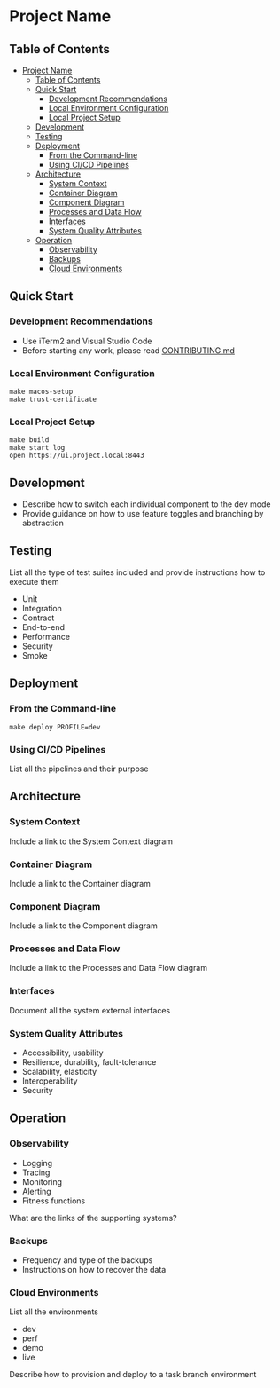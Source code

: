 # Project Name

## Table of Contents

- [Project Name](#project-name)
  - [Table of Contents](#table-of-contents)
  - [Quick Start](#quick-start)
    - [Development Recommendations](#development-recommendations)
    - [Local Environment Configuration](#local-environment-configuration)
    - [Local Project Setup](#local-project-setup)
  - [Development](#development)
  - [Testing](#testing)
  - [Deployment](#deployment)
    - [From the Command-line](#from-the-command-line)
    - [Using CI/CD Pipelines](#using-cicd-pipelines)
  - [Architecture](#architecture)
    - [System Context](#system-context)
    - [Container Diagram](#container-diagram)
    - [Component Diagram](#component-diagram)
    - [Processes and Data Flow](#processes-and-data-flow)
    - [Interfaces](#interfaces)
    - [System Quality Attributes](#system-quality-attributes)
  - [Operation](#operation)
    - [Observability](#observability)
    - [Backups](#backups)
    - [Cloud Environments](#cloud-environments)

## Quick Start

### Development Recommendations

- Use iTerm2 and Visual Studio Code
- Before starting any work, please read [CONTRIBUTING.md](CONTRIBUTING.md)

### Local Environment Configuration

    make macos-setup
    make trust-certificate

### Local Project Setup

    make build
    make start log
    open https://ui.project.local:8443

## Development

- Describe how to switch each individual component to the dev mode
- Provide guidance on how to use feature toggles and branching by abstraction

## Testing

List all the type of test suites included and provide instructions how to execute them

- Unit
- Integration
- Contract
- End-to-end
- Performance
- Security
- Smoke

## Deployment

### From the Command-line

    make deploy PROFILE=dev

### Using CI/CD Pipelines

List all the pipelines and their purpose

## Architecture

### System Context

Include a link to the System Context diagram

### Container Diagram

Include a link to the Container diagram

### Component Diagram

Include a link to the Component diagram

### Processes and Data Flow

Include a link to the Processes and Data Flow diagram

### Interfaces

Document all the system external interfaces

### System Quality Attributes

- Accessibility, usability
- Resilience, durability, fault-tolerance
- Scalability, elasticity
- Interoperability
- Security

## Operation

### Observability

- Logging
- Tracing
- Monitoring
- Alerting
- Fitness functions

What are the links of the supporting systems?

### Backups

- Frequency and type of the backups
- Instructions on how to recover the data

### Cloud Environments

List all the environments

- dev
- perf
- demo
- live

Describe how to provision and deploy to a task branch environment
